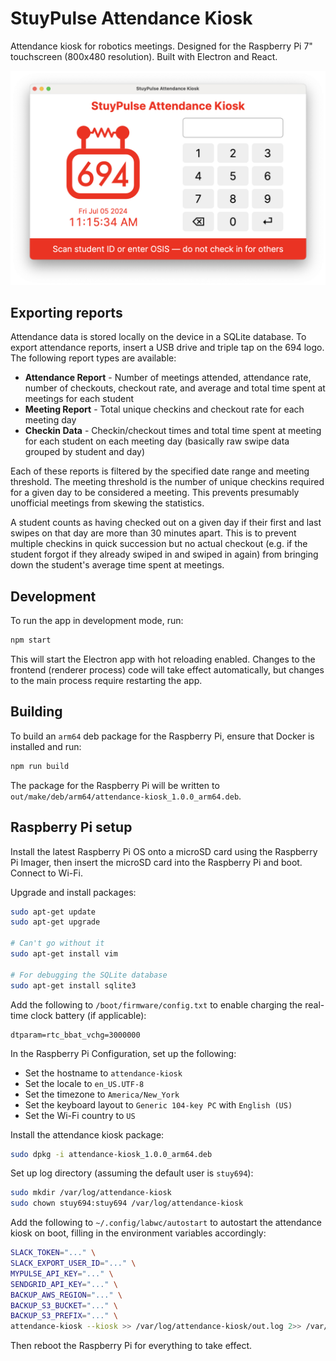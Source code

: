 StuyPulse Attendance Kiosk
==========================

Attendance kiosk for robotics meetings. Designed for the Raspberry Pi 7" touchscreen (800x480 resolution). Built with
Electron and React.

![Screenshot of app](docs/images/screenshot.png)

## Exporting reports

Attendance data is stored locally on the device in a SQLite database. To export attendance reports, insert a USB drive
and triple tap on the 694 logo. The following report types are available:

- **Attendance Report** - Number of meetings attended, attendance rate, number of checkouts, checkout rate, and average
  and total time spent at meetings for each student
- **Meeting Report** - Total unique checkins and checkout rate for each meeting day
- **Checkin Data** - Checkin/checkout times and total time spent at meeting for each student on each meeting day
  (basically raw swipe data grouped by student and day)

Each of these reports is filtered by the specified date range and meeting threshold. The meeting threshold is the number
of unique checkins required for a given day to be considered a meeting. This prevents presumably unofficial meetings
from skewing the statistics.

A student counts as having checked out on a given day if their first and last swipes on that day are more than 30
minutes apart. This is to prevent multiple checkins in quick succession but no actual checkout (e.g. if the student
forgot if they already swiped in and swiped in again) from bringing down the student's average time spent at meetings.

## Development

To run the app in development mode, run:

```bash
npm start
```

This will start the Electron app with hot reloading enabled. Changes to the frontend (renderer process) code will take
effect automatically, but changes to the main process require restarting the app.

## Building

To build an `arm64` deb package for the Raspberry Pi, ensure that Docker is installed and run:

```bash
npm run build
```

The package for the Raspberry Pi will be written to `out/make/deb/arm64/attendance-kiosk_1.0.0_arm64.deb`.

## Raspberry Pi setup

Install the latest Raspberry Pi OS onto a microSD card using the Raspberry Pi Imager, then insert the microSD card into
the Raspberry Pi and boot. Connect to Wi-Fi.

Upgrade and install packages:

```bash
sudo apt-get update
sudo apt-get upgrade

# Can't go without it
sudo apt-get install vim

# For debugging the SQLite database
sudo apt-get install sqlite3
```

Add the following to `/boot/firmware/config.txt` to enable charging the real-time clock battery (if applicable):

```
dtparam=rtc_bbat_vchg=3000000
```

In the Raspberry Pi Configuration, set up the following:

- Set the hostname to `attendance-kiosk`
- Set the locale to `en_US.UTF-8`
- Set the timezone to `America/New_York`
- Set the keyboard layout to `Generic 104-key PC` with `English (US)`
- Set the Wi-Fi country to `US`

Install the attendance kiosk package:

```bash
sudo dpkg -i attendance-kiosk_1.0.0_arm64.deb
```

Set up log directory (assuming the default user is `stuy694`):

```bash
sudo mkdir /var/log/attendance-kiosk
sudo chown stuy694:stuy694 /var/log/attendance-kiosk
```

Add the following to `~/.config/labwc/autostart` to autostart the attendance kiosk on boot, filling in the environment
variables accordingly:

```bash
SLACK_TOKEN="..." \
SLACK_EXPORT_USER_ID="..." \
MYPULSE_API_KEY="..." \
SENDGRID_API_KEY="..." \
BACKUP_AWS_REGION="..." \
BACKUP_S3_BUCKET="..." \
BACKUP_S3_PREFIX="..." \
attendance-kiosk --kiosk >> /var/log/attendance-kiosk/out.log 2>> /var/log/attendance-kiosk/err.log
```

Then reboot the Raspberry Pi for everything to take effect.
